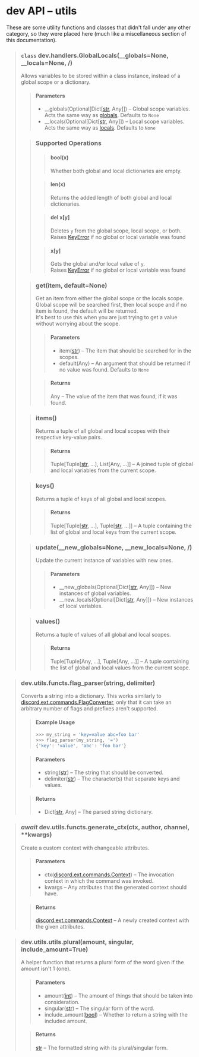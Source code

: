 # dev API – utils

These are some utility functions and classes that didn't fall under any other category, so they were placed here 
(much like a miscellaneous section of this documentation).

> ### `class` dev.handlers.GlobalLocals(__globals=None, __locals=None, /)
> Allows variables to be stored within a class instance, instead of a global scope or a dictionary.
>> #### Parameters
>> - __globals(Optional[Dict[[str](https://docs.python.org/3/library/stdtypes.html#str), Any]]) – Global scope 
>> variables. Acts the same way as [globals](https://docs.python.org/3/library/functions.html#globals). Defaults to `None`
>> - __locals(Optional[Dict[[str](https://docs.python.org/3/library/stdtypes.html#str), Any]]) – Local scope variables. 
>> Acts the same way as [locals](https://docs.python.org/3/library/functions.html#locals). Defaults to `None`
>
>> ### Supported Operations
>>> #### bool(x)
>>> Whether both global and local dictionaries are empty.
>>
>>> #### len(x)
>>> Returns the added length of both global and local dictionaries.
>>
>>> #### del x[y]
>>> Deletes `y` from the global scope, local scope, or both.  
>>> Raises [KeyError](https://docs.python.org/3/library/exceptions.html#KeyError) if no global or local variable was 
>>> found
>>
>>> #### x[y]
>>> Gets the global and/or local value of `y`.  
>>> Raises [KeyError](https://docs.python.org/3/library/exceptions.html#KeyError) if no global or local variable was 
>>> found
> 
>> ### get(item, default=None)
>> Get an item from either the global scope or the locals scope.
>> Global scope will be searched first, then local scope and if no item is found, the default will be returned.  
>> It's best to use this when you are just trying to get a value without worrying about the scope.
>>> #### Parameters
>>> - item([str](https://docs.python.org/3/library/stdtypes.html#str)) – The item that should be searched for in the 
>>> scopes.
>>> - default(Any) – An argument that should be returned if no value was found. Defaults to ``None``
>>
>>> #### Returns
>>> Any – The value of the item that was found, if it was found.
>
>> ### items()
>> Returns a tuple of all global and local scopes with their respective key-value pairs.
>>> #### Returns
>>> Tuple[Tuple[[str](https://docs.python.org/3/library/stdtypes.html#str), ...], List[Any, ...]] – A joined tuple of 
>>> global and local variables from the current scope.
> 
>> ### keys()
>> Returns a tuple of keys of all global and local scopes.
>>> #### Returns
>>> Tuple[Tuple[[str](https://docs.python.org/3/library/stdtypes.html#str), ...], Tuple[[str](https://docs.python.org/3/library/stdtypes.html#str), ...]] – 
>>> A tuple containing the list of global and local keys from the current scope.
> 
>> ### update(__new_globals=None, __new_locals=None, /)
>> Update the current instance of variables with new ones.
>>> #### Parameters
>>> - __new_globals(Optional[Dict[[str](https://docs.python.org/3/library/stdtypes.html#str), Any]]) – New instances of 
>>> global variables.
>>> - __new_locals(Optional[Dict[[str](https://docs.python.org/3/library/stdtypes.html#str), Any]]) – New instances of 
>>> local variables.
>
>> ### values()
>> Returns a tuple of values of all global and local scopes.
>>> #### Returns
>>> Tuple[Tuple[Any, ...], Tuple[Any, ...]] – A tuple containing the list of global and local values from the current 
>>> scope.

> ### dev.utils.functs.flag_parser(string, delimiter)
> Converts a string into a dictionary. 
> This works similarly to [discord.ext.commands.FlagConverter](https://discordpy.readthedocs.io/en/latest/ext/commands/api.html#discord.ext.commands.FlagConverter), 
> only that it can take an arbitrary number of flags and prefixes aren't supported.
>> #### Example Usage
>> ```python
>> >>> my_string = 'key=value abc=foo bar'
>> >>> flag_parser(my_string, '=')
>> {'key': 'value', 'abc': 'foo bar'}
>> ```
>
>> #### Parameters
>> - string([str](https://docs.python.org/3/library/stdtypes.html#str)) – The string that should be converted.
>> - delimiter([str](https://docs.python.org/3/library/stdtypes.html#str)) – The character(s) that separate keys and 
>> values.
>
>> #### Returns
>> - Dict[[str](https://docs.python.org/3/library/stdtypes.html#str), Any] – The parsed string dictionary.

> ### *await* dev.utils.functs.generate_ctx(ctx, author, channel, **kwargs)
> Create a custom context with changeable attributes.
>> #### Parameters
>> - ctx([discord.ext.commands.Context](https://discordpy.readthedocs.io/en/latest/ext/commands/api.html#discord.ext.commands.Context)) – 
>> The invocation context in which the command was invoked.
>> - kwargs – Any attributes that the generated context should have.
>
>> #### Returns
>> [discord.ext.commands.Context](https://discordpy.readthedocs.io/en/latest/ext/commands/api.html#discord.ext.commands.Context) – 
>> A newly created context with the given attributes.

> ### dev.utils.utils.plural(amount, singular, include_amount=True)
> A helper function that returns a plural form of the word given if the amount isn't 1 (one).
> 
>> #### Parameters
>> - amount([int](https://docs.python.org/3/library/functions.html#int)) – The amount of things that should be 
>> taken into consideration.
>> - singular([str](https://docs.python.org/3/library/stdtypes.html#str)) – The singular form of the word.
>> - include_amount([bool](https://docs.python.org/3/library/functions.html#bool)) – Whether to return a string with the 
>> included amount.
>
>> #### Returns
>> [str](https://docs.python.org/3/library/stdtypes.html#str) – The formatted string with its plural/singular form.